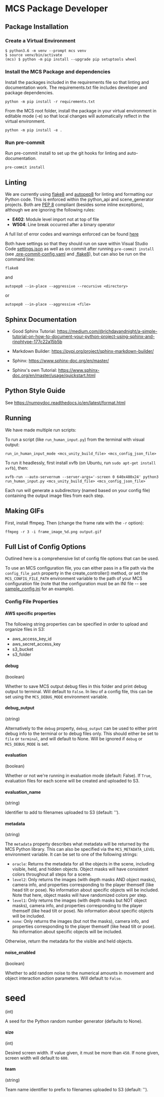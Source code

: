 # MCS Package Developer

## Package Installation

### Create a Virtual Environment

```
$ python3.6 -m venv --prompt mcs venv
$ source venv/bin/activate
(mcs) $ python -m pip install --upgrade pip setuptools wheel
```

### Install the MCS Package and dependencies

Install the packages included in the requirements file so that linting and documentation work. The requirements.txt file includes developer and package dependencies.

```
python -m pip install -r requirements.txt
```

From the MCS root folder, install the package in your virtual environment in editable mode (-e) so that local changes will automatically reflect in the virtual environment.

```
python -m pip install -e .
```

### Run pre-commit

Run pre-commit install to set up the git hooks for linting and auto-documentation.

```
pre-commit install
```

## Linting

We are currently using [flake8](https://flake8.pycqa.org/en/latest/) and [autopep8](https://pypi.org/project/autopep8/) for linting and formatting our Python code. This is enforced within the python_api and scene_generator projects. Both are [PEP 8](https://www.python.org/dev/peps/pep-0008/) compliant (besides some inline exceptions), although we are ignoring the following rules:
- **E402**: Module level import not at top of file
- **W504**: Line break occurred after a binary operator

A full list of error codes and warnings enforced can be found [here](https://flake8.pycqa.org/en/latest/user/error-codes.html)

Both have settings so that they should run on save within Visual Studio Code [settings.json](.vscode/settings.json) as well as on commit after running `pre-commit install` (see [.pre-commit-config.yaml](.pre-commit-config.yaml) and [.flake8](.flake8)), but can also be run on the command line:


```
flake8
```

and

```
autopep8 --in-place --aggressive --recursive <directory>
```
or
```
autopep8 --in-place --aggressive <file>
```

## Sphinx Documentation

- Good Sphinx Tutorial: https://medium.com/@richdayandnight/a-simple-tutorial-on-how-to-document-your-python-project-using-sphinx-and-rinohtype-177c22a15b5b
- Markdown Builder: https://pypi.org/project/sphinx-markdown-builder/

- Sphinx: https://www.sphinx-doc.org/en/master/
- Sphinx's own Tutorial: https://www.sphinx-doc.org/en/master/usage/quickstart.html

## Python Style Guide

See https://numpydoc.readthedocs.io/en/latest/format.html

## Running

We have made multiple run scripts:

To run a script (like `run_human_input.py`) from the terminal with visual output:

```
run_in_human_input_mode <mcs_unity_build_file> <mcs_config_json_file>
```

To run it headlessly, first install xvfb (on Ubuntu, run `sudo apt-get install xvfb`), then:

```
xvfb-run --auto-servernum --server-args='-screen 0 640x480x24' python3 run_human_input.py <mcs_unity_build_file> <mcs_config_json_file>
```

Each run will generate a subdirectory (named based on your config file) containing the output image files from each step.

## Making GIFs

First, install ffmpeg. Then (change the frame rate with the `-r` option):

```
ffmpeg -r 3 -i frame_image_%d.png output.gif
```

## Full List of Config Options

Outlined here is a comprehensive list of config file options that can be used.

To use an MCS configuration file, you can either pass in a file path via the `config_file_path` property in the create_controller() method, or set the `MCS_CONFIG_FILE_PATH` environment variable to the path of your MCS configuration file (note that the configuration must be an INI file -- see [sample_config.ini](../sample_config.ini) for an example).

### Config File Properties

#### AWS specific properties

The following string properties can be specified in order to upload and organize files in S3:
- aws_access_key_id
- aws_secret_access_key
- s3_bucket
- s3_folder

#### debug

(boolean)

Whether to save MCS output debug files in this folder and print debug output to terminal. Will default to `False`. In lieu of a config file, this can be set using the `MCS_DEBUG_MODE` environment variable.

#### debug_output

(string)

Alternatively to the `debug` property, `debug_output` can be used to either print debug info to the terminal or to debug files only. This should either be set to `file` or `terminal`, and will default to None. Will be ignored if `debug` or `MCS_DEBUG_MODE` is set.

#### evaluation

(boolean)

Whether or not we're running in evaluation mode (default: False). If `True`, evaluation files for each scene will be created and uploaded to S3.

#### evaluation_name

(string)

Identifier to add to filenames uploaded to S3 (default: '').

#### metadata

(string)

The `metadata` property describes what metadata will be returned by the MCS Python library. This can also be specified via the `MCS_METADATA_LEVEL` environment variable. It can be set to one of the following strings:

- `oracle`: Returns the metadata for all the objects in the scene, including visible, held, and hidden objects. Object masks will have consistent colors throughout all steps for a scene.
- `level2`: Only returns the images (with depth masks AND object masks), camera info, and properties corresponding to the player themself (like head tilt or pose). No information about specific objects will be included. Note that here, object masks will have randomized colors per step.
- `level1`: Only returns the images (with depth masks but NOT object masks), camera info, and properties corresponding to the player themself (like head tilt or pose). No information about specific objects will be included.
- `none`: Only returns the images (but not the masks), camera info, and properties corresponding to the player themself (like head tilt or pose). No information about specific objects will be included.

Otherwise, return the metadata for the visible and held objects.

#### noise_enabled

(boolean)

Whether to add random noise to the numerical amounts in movement and object interaction action parameters. Will default to `False`.

# seed

(int)

A seed for the Python random number generator (defaults to None).

#### size

(int)

Desired screen width. If value given, it must be more than `450`. If none given, screen width will default to `600`.

#### team

(string)

Team name identifier to prefix to filenames uploaded to S3 (default: '').
